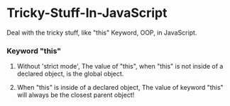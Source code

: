 # Tricky-Stuff-In-JavaScript
Deal with the tricky stuff, like "this" Keyword, OOP, in JavaScript.  
### Keyword "this"  
1. Without 'strict mode', The value of "this", when "this" is not inside of a declared object, is the global object.  

2. When "this" is inside of a declared object, The value of keyword "this" will always be the closest parent object!
